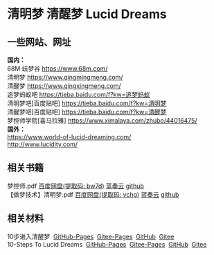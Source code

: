 # <span id="begin">清明梦 清醒梦 Lucid Dreams</span>

## 一些网站、网址
__国内：__  
68M·歧梦谷&nbsp;<a href="https://www.68m.com/?fromuid=2615859" target="_blank">https://www.68m.com/</a><br />
清明梦&nbsp;<a href="https://www.qingmingmeng.com/" target="_blank">https://www.qingmingmeng.com/</a><br />
清醒梦&nbsp;<a href="https://www.qingxingmeng.com/" target="_blank">https://www.qingxingmeng.com/</a><br />
追梦蚂蚁吧&nbsp;<a href="https://tieba.baidu.com/f?kw=%E8%BF%BD%E6%A2%A6%E8%9A%82%E8%9A%81" target="_blank">https://tieba.baidu.com/f?kw=追梦蚂蚁</a><br />
清明梦吧[百度贴吧]&nbsp;<a href="https://tieba.baidu.com/f?kw=%E6%B8%85%E6%98%8E%E6%A2%A6" target="_blank">https://tieba.baidu.com/f?kw=清明梦</a><br />
清醒梦吧[百度贴吧]&nbsp;<a href="https://tieba.baidu.com/f?kw=%E6%B8%85%E9%86%92%E6%A2%A6" target="_blank">https://tieba.baidu.com/f?kw=清醒梦</a><br />
梦控师学院[喜马拉雅]&nbsp;<a href="https://www.ximalaya.com/zhubo/44016475/" target="_blank">https://www.ximalaya.com/zhubo/44016475/</a><br />
__国外：__  
<a href="https://www.world-of-lucid-dreaming.com/" target="_blank">https://www.world-of-lucid-dreaming.com/</a><br />
<a href="http://www.lucidity.com/" target="_blank">http://www.lucidity.com/</a><br />

## 相关书籍
梦控师.pdf [百度网盘(提取码: bw7d)](https://pan.baidu.com/s/1bx2gHIj-Y3aok7bL3pDtLQ?pwd=bw7d) [蓝奏云](https://www.lanzout.com/iz50Jy8hrzg) [github](https://github.com/xkk1/xkk1data/raw/main/book/%E6%A2%A6%E6%8E%A7%E5%B8%88.pdf)  
【做梦技术】清明梦.pdf [百度网盘(提取码: vchg)](https://pan.baidu.com/s/1dTnOwAZTSk77fJN6EymsKg?pwd=vchg) [蓝奏云](https://www.lanzout.com/iMykry8hs2j) [github](https://github.com/xkk1/xkk1data/raw/main/book/%E3%80%90%E5%81%9A%E6%A2%A6%E6%8A%80%E6%9C%AF%E3%80%91%E6%B8%85%E6%98%8E%E6%A2%A6.pdf)  

## 相关材料
10步进入清醒梦&nbsp;
<a href="https://xkk1.github.io/2021/08/05/10%E6%AD%A5%E8%BF%9B%E5%85%A5%E6%B8%85%E9%86%92%E6%A2%A6.html" target="_blank">GitHub-Pages</a>&nbsp;
<a href="https://xkk1.gitee.io/2021/08/05/10%E6%AD%A5%E8%BF%9B%E5%85%A5%E6%B8%85%E9%86%92%E6%A2%A6.html" target="_blank">Gitee-Pages</a>&nbsp;
<a href="https://github.com/xkk1/xkk1.github.io/blob/master/_posts/2021-08-05-10%E6%AD%A5%E8%BF%9B%E5%85%A5%E6%B8%85%E9%86%92%E6%A2%A6.md#begin" target="_blank">GitHub</a>&nbsp;
<a href="https://gitee.com/xkk1/xkk1/blob/master/_posts/2021-08-05-10%E6%AD%A5%E8%BF%9B%E5%85%A5%E6%B8%85%E9%86%92%E6%A2%A6.md#begin" target="_blank">Gitee</a>
<br />
10-Steps To Lucid Dreams&nbsp;
<a href="https://xkk1.github.io/2021/08/05/10-Steps-To-Lucid-Dreams.html" target="_blank">GitHub-Pages</a>&nbsp;
<a href="https://xkk1.gitee.io/2021/08/05/10-Steps-To-Lucid-Dreams.html" target="_blank">Gitee-Pages</a>&nbsp;
<a href="https://github.com/xkk1/xkk1.github.io/blob/master/_posts/2021-08-05-10-Steps-To-Lucid-Dreams.md#begin" target="_blank">GitHub</a>&nbsp;
<a href="https://gitee.com/xkk1/xkk1/blob/master/_posts/2021-08-05-10-Steps-To-Lucid-Dreams.md#begin" target="_blank">Gitee</a>
